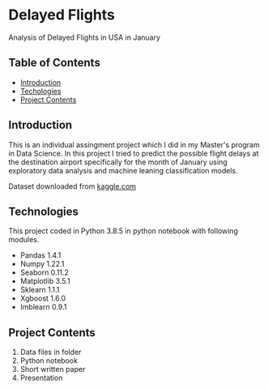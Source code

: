 # Delayed Flights
 Analysis of Delayed Flights in USA in January

 ## Table of Contents
 * [Introduction](#introduction)
 * [Techologies](#technologies)
 * [Project Contents](#project-contents)

 ## Introduction
 This is an individual assingment project which I did in my Master's program in Data Science. In this project I tried to predict the possible flight delays at the destination airport specifically for the month of January using exploratory data analysis and machine leaning classification models.

 Dataset downloaded from [kaggle.com](https://www.kaggle.com/datasets/divyansh22/flight-delay-prediction)

 ## Technologies
 This project coded in Python 3.8.5 in python notebook with following modules.
 * Pandas 1.4.1
 * Numpy 1.22.1
 * Seaborn 0.11.2
 * Matplotlib 3.5.1
 * Sklearn 1.1.1
 * Xgboost 1.6.0
 * Imblearn 0.9.1

 ## Project Contents
 1. Data files in folder
 2. Python notebook
 3. Short written paper
 4. Presentation